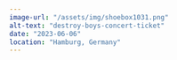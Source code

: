 ```yaml
---
image-url: "/assets/img/shoebox1031.png"
alt-text: "destroy-boys-concert-ticket"
date: "2023-06-06"
location: "Hamburg, Germany"
---
```



